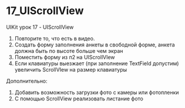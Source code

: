# 17_UIScrollView
UIKit урок 17 - UIScrollView

1. Повторите то, что есть в видео.
2. Создать форму заполнения анкеты в свободной форме, анкета должна быть по высоте больше чем экран
3. Поместить форму из п2 на UIScrollVIew
4. Если клавиатуры выезжает (при заполнение TextField допустим) увеличить ScrollVIew на размер клавиатуры

Дополнительно: 
1. Добавить возможность загрузки фото с камеры или фотопленки
2. С помощью ScrollView реализовать листание фото
